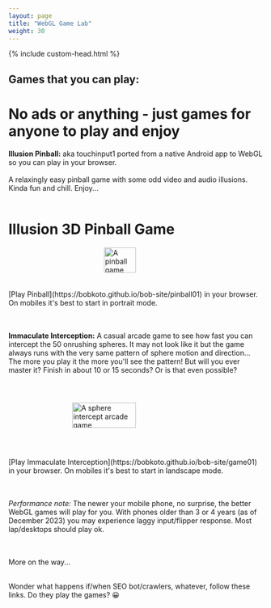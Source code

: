 ```yaml
---
layout: page
title: "WebGL Game Lab"
weight: 30
---
```

<script src="./scripts/favicon.js"></script>
{% include custom-head.html %} 

## Games that you can play:

# No ads or anything - just games for anyone to play and enjoy

**Illusion Pinball:** aka touchinput1 ported from a native Android app to WebGL so you can play in your browser. 
<br><br> A relaxingly easy pinball game with some odd video and audio illusions. Kinda fun and chill. Enjoy...
<br><br>

# Illusion 3D Pinball Game 
<div style="display:flex; justify-content:center; align-items:center; width: 100%;">
    <a href="https://bobkoto.github.io/bob-site/pinball01" style="display:flex; height:50; width:50%; justify-content:center; align-items:center" 
    title="Illusions 3D pinball game. Click to play..."> 
        <img src="{{ site.baseurl }}/assets/IllusionPinball.jpg" 
             style="height:50; width:50%; justify-content:center; align-items:center" 
             alt="A pinball game"> 
    </a>
</div>
<br><br>
[Play Pinball](https://bobkoto.github.io/bob-site/pinball01) in your browser.  On mobiles it's best to start in portrait mode.
<br><br><br>


**Immaculate Interception:** A casual arcade game to see how fast you can intercept the 50 onrushing spheres. It may not look like it but the game always runs with the very same pattern of sphere motion and direction... The more you play it the more you'll see the pattern! But will you ever master it? Finish in about 10 or 15 seconds? Or is that even possible? 
<br><br>
<div style="display:flex; justify-content:center; align-items:center; width: 100%;">
    <a href="https://bobkoto.github.io/bob-site/game01" style="display:flex; height:100; width:100%; justify-content:center; align-items:center" 
    title="Intercept the Spheres. Click to play..."> 
        <img src="{{ site.baseurl }}/assets/CubeTestPlaying1.png" 
             style="height:50; width:50%; justify-content:center; align-items:center" 
             alt="A sphere intercept arcade game"> 
    </a>
</div>
<br><br>
[Play Immaculate Interception](https://bobkoto.github.io/bob-site/game01) in your browser.  On mobiles it's best to start in landscape mode.
<br><br><br>

*Performance note:* The newer your mobile phone, no surprise, the better WebGL games will play for you. With phones older than 3 or 4 years (as of December 2023) you may experience laggy input/flipper response. Most lap/desktops should play ok.
<br><br><br>

More on the way...
<br><br>

Wonder what happens if/when SEO bot/crawlers, whatever, follow these links. Do they play the games? &#128512; 


